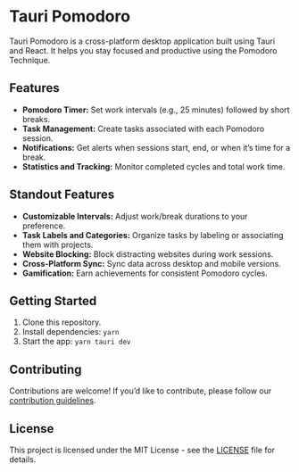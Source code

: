 # Tauri Pomodoro

Tauri Pomodoro is a cross-platform desktop application built using Tauri and React. It helps you stay focused and productive using the Pomodoro Technique.

## Features

- **Pomodoro Timer:** Set work intervals (e.g., 25 minutes) followed by short breaks.
- **Task Management:** Create tasks associated with each Pomodoro session.
- **Notifications:** Get alerts when sessions start, end, or when it’s time for a break.
- **Statistics and Tracking:** Monitor completed cycles and total work time.

## Standout Features

- **Customizable Intervals:** Adjust work/break durations to your preference.
- **Task Labels and Categories:** Organize tasks by labeling or associating them with projects.
- **Website Blocking:** Block distracting websites during work sessions.
- **Cross-Platform Sync:** Sync data across desktop and mobile versions.
- **Gamification:** Earn achievements for consistent Pomodoro cycles.

## Getting Started

1. Clone this repository.
2. Install dependencies: `yarn`
3. Start the app: `yarn tauri dev`

## Contributing

Contributions are welcome! If you’d like to contribute, please follow our [contribution guidelines](CONTRIBUTING.md).

## License

This project is licensed under the MIT License - see the [LICENSE](LICENSE) file for details.